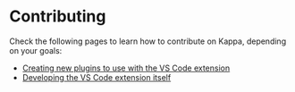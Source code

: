 # Contributing

Check the following pages to learn how to contribute on Kappa, depending on your goals:

- [Creating new plugins to use with the VS Code extension](./create-your-own-kappa-plugin.md)
- [Developing the VS Code extension itself](./developing-kappa-vscode-extension.md)
